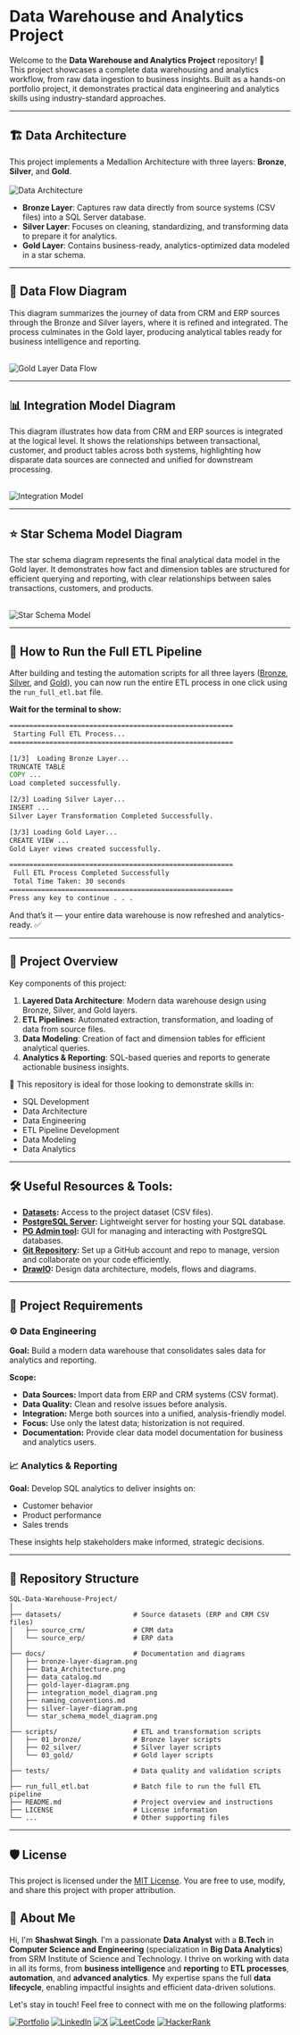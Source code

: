
# Data Warehouse and Analytics Project

Welcome to the **Data Warehouse and Analytics Project** repository! 🚀  
This project showcases a complete data warehousing and analytics workflow, from raw data ingestion to business insights. Built as a hands-on portfolio project, it demonstrates practical data engineering and analytics skills using industry-standard approaches.

---
## 🏗️ Data Architecture

This project implements a Medallion Architecture with three layers: **Bronze**, **Silver**, and **Gold**.<br><br>
![Data Architecture](docs/Data_Architecture.png)

- **Bronze Layer**: Captures raw data directly from source systems (CSV files) into a SQL Server database.
- **Silver Layer**: Focuses on cleaning, standardizing, and transforming data to prepare it for analytics.
- **Gold Layer**: Contains business-ready, analytics-optimized data modeled in a star schema.

---

## 🔄 Data Flow Diagram

This diagram summarizes the journey of data from CRM and ERP sources through the Bronze and Silver layers, where it is refined and integrated. The process culminates in the Gold layer, producing analytical tables ready for business intelligence and reporting.<br><br>

![Gold Layer Data Flow](docs/gold-layer-diagram.png)

---

## 📊 Integration Model Diagram

This diagram illustrates how data from CRM and ERP sources is integrated at the logical level. It shows the relationships between transactional, customer, and product tables across both systems, highlighting how disparate data sources are connected and unified for downstream processing.<br><br>

![Integration Model](docs/integration_model_diagram.png)

---

## ⭐ Star Schema Model Diagram

The star schema diagram represents the final analytical data model in the Gold layer. It demonstrates how fact and dimension tables are structured for efficient querying and reporting, with clear relationships between sales transactions, customers, and products.<br><br>

![Star Schema Model](docs/star_schema_model_diagram.png)

---

## 🚀 How to Run the Full ETL Pipeline

After building and testing the automation scripts for all three layers ([Bronze](./scripts/01_bronze/), [Silver](./scripts/02_silver/), and [Gold](./scripts/03_gold/)), you can now run the entire ETL process in one click using the `run_full_etl.bat` file.

**Wait for the terminal to show:**

```bat
========================================================
 Starting Full ETL Process...
========================================================

[1/3]  Loading Bronze Layer...
TRUNCATE TABLE
COPY ...
Load completed successfully.

[2/3] Loading Silver Layer...
INSERT ...
Silver Layer Transformation Completed Successfully.

[3/3] Loading Gold Layer...
CREATE VIEW ...
Gold Layer views created successfully.

========================================================
 Full ETL Process Completed Successfully
 Total Time Taken: 30 seconds
========================================================
Press any key to continue . . .
```
And that’s it — your entire data warehouse is now refreshed and analytics-ready. ✅

---

## 📖 Project Overview

Key components of this project:

1. **Layered Data Architecture**: Modern data warehouse design using Bronze, Silver, and Gold layers.
2. **ETL Pipelines**: Automated extraction, transformation, and loading of data from source files.
3. **Data Modeling**: Creation of fact and dimension tables for efficient analytical queries.
4. **Analytics & Reporting**: SQL-based queries and reports to generate actionable business insights.

🎯 This repository is ideal for those looking to demonstrate skills in:
- SQL Development
- Data Architecture
- Data Engineering  
- ETL Pipeline Development  
- Data Modeling  
- Data Analytics  

---

## 🛠️ Useful Resources & Tools:

- **[Datasets](./datasets/):** Access to the project dataset (CSV files).
- **[PostgreSQL Server](https://www.postgresql.org/download/):** Lightweight server for hosting your SQL database.
- **[PG Admin tool](https://www.pgadmin.org/download/):** GUI for managing and interacting with PostgreSQL databases.
- **[Git Repository](https://github.com/):** Set up a GitHub account and repo to manage, version and collaborate on your code efficiently.
- **[DrawIO](https://www.drawio.com/):** Design data architecture, models, flows and diagrams.

---


## 🚦 Project Requirements

### ⚙️ Data Engineering

**Goal:**
Build a modern data warehouse that consolidates sales data for analytics and reporting.

**Scope:**
- **Data Sources:** Import data from ERP and CRM systems (CSV format).
- **Data Quality:** Clean and resolve issues before analysis.
- **Integration:** Merge both sources into a unified, analysis-friendly model.
- **Focus:** Use only the latest data; historization is not required.
- **Documentation:** Provide clear data model documentation for business and analytics users.


### 📈 Analytics & Reporting

**Goal:**
Develop SQL analytics to deliver insights on:
- Customer behavior
- Product performance
- Sales trends

These insights help stakeholders make informed, strategic decisions.

---

## 📂 Repository Structure

```
SQL-Data-Warehouse-Project/
│
├── datasets/                  # Source datasets (ERP and CRM CSV files)
│   ├── source_crm/            # CRM data
│   └── source_erp/            # ERP data
│
├── docs/                      # Documentation and diagrams
│   ├── bronze-layer-diagram.png
│   ├── Data_Architecture.png
│   ├── data_catalog.md
│   ├── gold-layer-diagram.png
│   ├── integration_model_diagram.png
│   ├── naming_conventions.md
│   ├── silver-layer-diagram.png
│   └── star_schema_model_diagram.png
│
├── scripts/                   # ETL and transformation scripts
│   ├── 01_bronze/             # Bronze layer scripts
│   ├── 02_silver/             # Silver layer scripts
│   └── 03_gold/               # Gold layer scripts
│
├── tests/                     # Data quality and validation scripts
│
├── run_full_etl.bat           # Batch file to run the full ETL pipeline
├── README.md                  # Project overview and instructions
├── LICENSE                    # License information
└── ...                        # Other supporting files
```
---

## 🛡️ License

This project is licensed under the [MIT License](LICENSE). You are free to use, modify, and share this project with proper attribution.

## 👤 About Me

Hi, I'm **Shashwat Singh**. I'm a passionate **Data Analyst** with a **B.Tech** in **Computer Science and Engineering** (specialization in **Big Data Analytics**) from SRM Institute of Science and Technology. I thrive on working with data in all its forms, from **business intelligence** and **reporting** to **ETL processes**, **automation**, and **advanced analytics**. My expertise spans the full **data lifecycle**, enabling impactful insights and efficient data-driven solutions.

Let's stay in touch! Feel free to connect with me on the following platforms:

[![ Portfolio](https://img.shields.io/badge/-Portfolio-800000?style=for-the-badge&logo=globe&logoColor=white)](https://www.shashwatanalyst.online/)
[![LinkedIn](https://img.shields.io/badge/LinkedIn-0077B5?style=for-the-badge&logo=linkedin&logoColor=white)](https://www.linkedin.com/in/shashwat-singh-bb2730357/)
[![X](https://img.shields.io/badge/X-000000?style=for-the-badge&logo=x&logoColor=white)](https://x.com/ShashwatSi48402)
[![LeetCode](https://img.shields.io/badge/LeetCode-FFA116?style=for-the-badge&logo=LeetCode&logoColor=black)](https://leetcode.com/u/fclDlbfku9/)
[![HackerRank](https://img.shields.io/badge/Hackerrank-2EC866?style=for-the-badge&logo=HackerRank&logoColor=white)](https://www.hackerrank.com/profile/shashwat98k)




